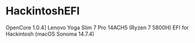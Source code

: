 # HackintoshEFI

OpenCore 1.0.4] Lenovo Yoga Slim 7 Pro 14ACH5 (Ryzen 7 5800H) EFI for Hackintosh (macOS Sonoma 14.7.4)